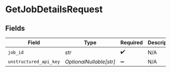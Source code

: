 # GetJobDetailsRequest


## Fields

| Field                   | Type                    | Required                | Description             |
| ----------------------- | ----------------------- | ----------------------- | ----------------------- |
| `job_id`                | *str*                   | :heavy_check_mark:      | N/A                     |
| `unstructured_api_key`  | *OptionalNullable[str]* | :heavy_minus_sign:      | N/A                     |
